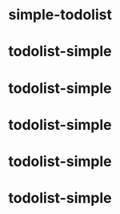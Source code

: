 # simple-todolist
# todolist-simple
# todolist-simple
# todolist-simple
# todolist-simple
# todolist-simple

